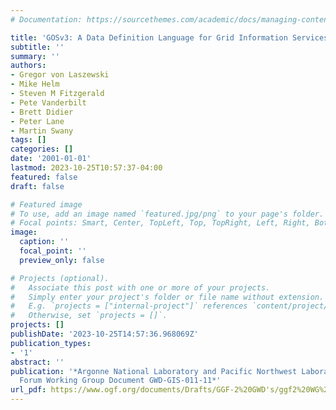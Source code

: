 ```yaml
---
# Documentation: https://sourcethemes.com/academic/docs/managing-content/

title: 'GOSv3: A Data Definition Language for Grid Information Services'
subtitle: ''
summary: ''
authors:
- Gregor von Laszewski
- Mike Helm
- Steven M Fitzgerald
- Pete Vanderbilt
- Brett Didier
- Peter Lane
- Martin Swany
tags: []
categories: []
date: '2001-01-01'
lastmod: 2023-10-25T10:57:37-04:00
featured: false
draft: false

# Featured image
# To use, add an image named `featured.jpg/png` to your page's folder.
# Focal points: Smart, Center, TopLeft, Top, TopRight, Left, Right, BottomLeft, Bottom, BottomRight.
image:
  caption: ''
  focal_point: ''
  preview_only: false

# Projects (optional).
#   Associate this post with one or more of your projects.
#   Simply enter your project's folder or file name without extension.
#   E.g. `projects = ["internal-project"]` references `content/project/deep-learning/index.md`.
#   Otherwise, set `projects = []`.
projects: []
publishDate: '2023-10-25T14:57:36.968069Z'
publication_types:
- '1'
abstract: ''
publication: '*Argonne National Laboratory and Pacific Northwest Laboratory and Grid
  Forum Working Group Document GWD-GIS-011-11*'
url_pdf: https://www.ogf.org/documents/Drafts/GGF-2%20GWD's/ggf2%20WG%20Docs/gis-wg-021-002.pdf
---
```

